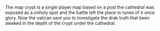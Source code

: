 The map crypt is a single player map based on a post the cathedral was exposed as a onholy spot and the battle left the place in runes of it once glory. Now the vatican sent you to investigate the drak truth that been awaked in the depth of the crypt under the cathedral. 
